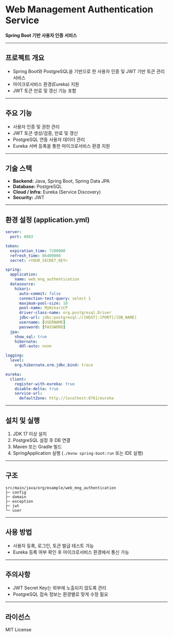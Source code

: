 # Web Management Authentication Service

**Spring Boot 기반 사용자 인증 서비스**

---

## 프로젝트 개요
- Spring Boot와 PostgreSQL을 기반으로 한 사용자 인증 및 JWT 기반 토큰 관리 서비스
- 마이크로서비스 환경(Eureka) 지원
- JWT 토큰 만료 및 갱신 기능 포함

---

## 주요 기능
- 사용자 인증 및 권한 관리
- JWT 토큰 생성/검증, 만료 및 갱신
- PostgreSQL 연동 사용자 데이터 관리
- Eureka 서버 등록을 통한 마이크로서비스 환경 지원

---

## 기술 스택
- **Backend:** Java, Spring Boot, Spring Data JPA
- **Database:** PostgreSQL
- **Cloud / Infra:** Eureka (Service Discovery)
- **Security:** JWT

---

## 환경 설정 (application.yml)
```yaml
server:
  port: 8083

token:
  expiration_time: 7200000
  refresh_time: 86400000
  secret: <YOUR_SECRET_KEY>

spring:
  application:
    name: web_mng_authentication
  datasource:
    hikari:
      auto-commit: false
      connection-test-query: select 1
      maximum-pool-size: 10
      pool-name: MyHikariCP
      driver-class-name: org.postgresql.Driver
      jdbc-url: jdbc:postgresql://[HOST]:[PORT]/[DB_NAME]
      username: [USERNAME]
      password: [PASSWORD]
  jpa:
    show_sql: true
    hibernate:
      ddl-auto: none

logging:
  level:
    org.hibernate.orm.jdbc.bind: trace

eureka:
  client:
    register-with-eureka: true
    disable-delta: true
    service-url:
      defaultZone: http://localhost:8761/eureka
````

---

## 설치 및 실행

1. JDK 17 이상 설치
2. PostgreSQL 설정 후 DB 연결
3. Maven 또는 Gradle 빌드
4. SpringApplication 실행 (`./mvnw spring-boot:run` 또는 IDE 실행)

---

## 구조 

```
src/main/java/org/example/web_mng_authentication
├─ config
├─ domain
├─ exception
├─ jwt
└─ user
```

---

## 사용 방법

* 사용자 등록, 로그인, 토큰 발급 테스트 가능
* Eureka 등록 여부 확인 후 마이크로서비스 환경에서 통신 가능

---

## 주의사항

* JWT Secret Key는 외부에 노출되지 않도록 관리
* PostgreSQL 접속 정보는 환경별로 맞게 수정 필요

---

## 라이선스

MIT License
